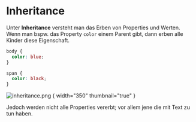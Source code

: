 # Inheritance

<show-structure depth="2" />

Unter **Inheritance** versteht man das Erben von Properties und Werten. Wenn man bspw. das Property `color` einem Parent gibt, dann erben alle
Kinder diese Eigenschaft.

```CSS
body {
  color: blue;
}

span {
  color: black;
}
```

![inheritance.png](inheritance.png) { width="350" thumbnail="true" }

Jedoch werden nicht alle Properties vererbt; vor allem jene die mit Text zu tun haben.
